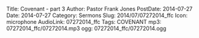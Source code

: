 Title: Covenant - part 3
Author: Pastor Frank Jones
PostDate: 2014-07-27
Date: 2014-07-27
Category: Sermons
Slug: 2014/07/07272014_ffc
Icon: microphone
AudioLink: 07272014_ffc
Tags: COVENANT
mp3: 07272014_ffc/07272014.mp3
ogg: 07272014_ffc/07272014.ogg
